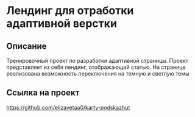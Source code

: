 # Лендинг для отработки адаптивной верстки

## Описание
Тренировочный проект по разработки адаптивной страницы. Проект представляет из себя лендинг, отображающий статью. На странице реализована возможность переключения на темную и светлую темы

## Ссылка на проект
https://github.com/elizavetaa0/karty-podskazhut
